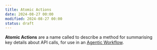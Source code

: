 ```yaml
---
title: Atomic Actions
date: 2024-08-27 00:00
modified: 2024-08-27 00:00
status: draft
---
```


**Atomic Actions** are a name called to describe a method for summarising key details about API calls, for use in an [Agentic Workflow](agentic-workflow.md).
